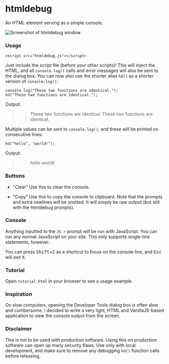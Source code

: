 # htmldebug
An HTML element serving as a simple console.

![Screenshot of htmldebug window](http://i.imgur.com/g6DBSrH.png)

### Usage

```
<script src="htmldebug.js"></script>
```

Just include the script file (before your other scripts)! This will inject the HTML, and all `console.log()` calls and error messages will also be sent to the dialog box. You can now also use the shorter alias `hd()` as a shorter version of `console.log()`:

```
console.log("These two functions are identical.");
hd("These two functions are identical.");
```

Output:
> >  These two functions are identical.
> >  These two functions are identical.

Multiple values can be sent to `console.log()`, and these will be printed on consecutive lines:

```
hd("hello", "world!");
```

Output:
> >  hello
> >  world!


### Buttons
- "Clear"
    Use this to clear the console.

- "Copy"
    Use this to copy the console to clipboard. Note that the prompts and extra newlines will be omitted. It will simply be raw output (but still with the htmldebug prompts).

### Console
Anything inputted to the `JS >` prompt will be run with JavaScript. You can run any normal JavaScript on your site. This only supports single-line statements, however.

You can press <kbd>Shift</kbd>+<kbd>C</kbd> as a shortcut to focus on the console line, and <kbd>Esc</kbd> will exit it.

### Tutorial
Open `tutorial.html` in your browser to see a usage example.

### Inspiration
On slow computers, opening the Developer Tools dialog box is often slow and cumbersome. I decided to write a very light, HTML and VanillaJS-based application to view the console output from the screen.

### Disclaimer
This is not to be used with production software. Using this on production software can open up many security flaws. Use only with local development, and make sure to remove any debugging `hd()` function calls before releasing.
